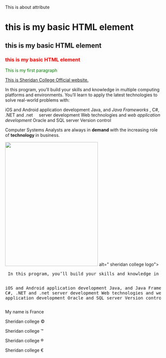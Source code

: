 <!DOCUMENT HTML>
<html>

<TITLE> My first page    </TITLE> 
<Body>

<p title="Important Section"> This is about attribute </p>
<h1> this is my basic HTML element </h1>
<h2> this is my basic HTML element </h2>
<h3 style="color:red"> this is my basic HTML element </h3>
<p style="color:green"> This is my first paragraph </p>
<a href="http://www.sheridancollege.ca"> This is Sheridan College Official website. </a>
<p> In this program, you’ll build your skills and knowledge in multiple computing platforms and environments. You’ll learn to apply the latest technologies to solve real-world problems with:

iOS and Android application development
Java, and <em>Java Frameworks </em>, C#, .NET and .net &nbsp; &nbsp; server development
Web technologies and <i> web application development </i>
Oracle and SQL server
Version control </p>
<p> Computer Systems Analysts are always in <b> demand </b> with the increasing role of <strong> technology </strong> in business. </p> 
<IMG SRC="sheridan.jpg" width =300 height=400" >  alt=" sheridan college logo">
<pre> In this program, you’ll build your skills and knowledge in multiple computing platforms and environments. You’ll learn to apply the latest technologies to solve real-world problems with:

iOS and Android application development
Java, and Java Frameworks, C#, .NET and .net server development
Web technologies and web application development
Oracle and SQL server
Version control </pre>
<p> My name is France </p> 
<p> Sheridan college &copy; </p>
<p> Sheridan college &trade; </p>
<p> Sheridan college &reg; </p>
<p> Sheridan college &euro; </p>
</body>

</html>
